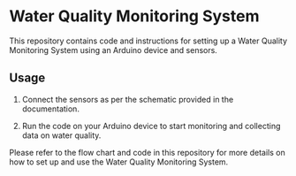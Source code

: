 # Water Quality Monitoring System

This repository contains code and instructions for setting up a Water Quality Monitoring System using an Arduino device and sensors.

## Usage

1. Connect the sensors as per the schematic provided in the documentation.

2. Run the code on your Arduino device to start monitoring and collecting data on water quality.

Please refer to the flow chart and code in this repository for more details on how to set up and use the Water Quality Monitoring System.
